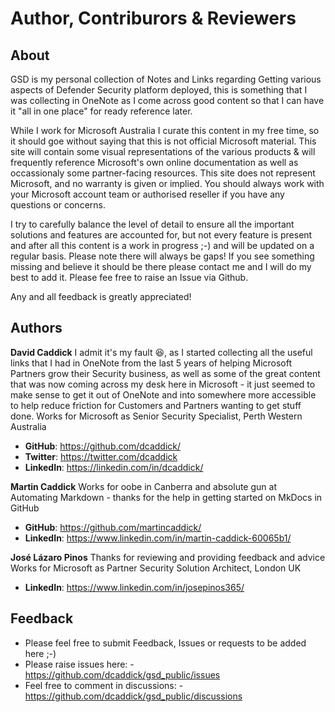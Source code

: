 # Author, Contriburors & Reviewers

## **About**
GSD is my personal collection of Notes and Links regarding Getting various aspects of Defender Security platform deployed, this is something that I was collecting in OneNote as I come across good content so that I can have it "all in one place" for ready reference later.

While I work for Microsoft Australia I curate this content in my free time, so it should goe without saying that this is not official Microsoft material. This site will contain some visual representations of the various products & will frequently reference Microsoft's own online documentation as well as occassionaly some partner-facing resources. This site does not represent Microsoft, and no warranty is given or implied. You should always work with your Microsoft account team or authorised reseller if you have any questions or concerns.

I try to carefully balance the level of detail to ensure all the important solutions and features are accounted for, but not every feature is present and after all this content is a work in progress ;-) and will be updated on a regular basis. Please note there will always be gaps! If you see something missing and believe it should be there please contact me and I will do my best to add it.
Please fee free to raise an Issue via Github.

Any and all feedback is greatly appreciated!

## **Authors** 
**David Caddick**
I admit it's my fault 😆, as I started collecting all the useful links that I had in OneNote from the last 5 years of helping Microsoft Partners grow their Security business, as well as some of the great content that was now coming across my desk here in Microsoft - it just seemed to make sense to get it out of OneNote and into somewhere more accessible to help reduce friction for Customers and Partners wanting to get stuff done.
Works for Microsoft as Senior Security Specialist, Perth Western Australia

-   **GitHub**: <https://github.com/dcaddick/>
-   **Twitter**: <https://twitter.com/dcaddick>
-   **LinkedIn**: <https://linkedin.com/in/dcaddick/>

**Martin Caddick**
Works for oobe in Canberra and absolute gun at Automating Markdown - thanks for the help in getting started on MkDocs in GitHub

-   **GitHub**: <https://github.com/martincaddick/>
-   **LinkedIn**: <https://www.linkedin.com/in/martin-caddick-60065b1/>

**José Lázaro Pinos**
Thanks for reviewing and providing feedback and advice
Works for Microsoft as Partner Security Solution Architect, London UK

-   **LinkedIn**: <https://www.linkedin.com/in/josepinos365/>

## **Feedback**

-   Please feel free to submit Feedback, Issues or requests to be added here ;-)
-   Please raise issues here: - <https://github.com/dcaddick/gsd_public/issues>
-   Feel free to comment in discussions: - <https://github.com/dcaddick/gsd_public/discussions>

